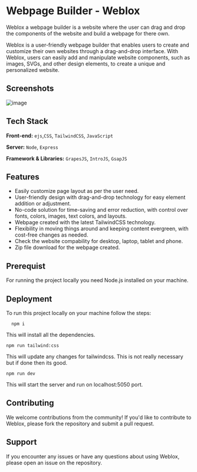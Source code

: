 
# Webpage Builder - Weblox

Weblox a webpage builder is a website where the user can drag and drop the components of the website and build a webpage for there own.

Weblox is a user-friendly webpage builder that enables users to create and customize 
their own websites through a drag-and-drop interface. With Weblox, users can easily add and 
manipulate website components, such as images, SVGs, and other design elements, to create 
a unique and personalized website.


## Screenshots

![image](https://github.com/PrasadP27/Webpage-Builder/assets/157368807/544f19df-64f1-4ac5-9d8a-6c3513da1b5c)



## Tech Stack

**Front-end:** ```ejs```,```CSS```, ```TailwindCSS```, ```JavaScript```

**Server:** ```Node```, ```Express```

**Framework & Libraries:** ```GrapesJS```, ```IntroJS```, ```GsapJS```


## Features

- Easily customize page layout as per the user need.
- User-friendly design with drag-and-drop technology for easy element addition or adjustment.
- No-code solution for time-saving and error reduction, with control over fonts, colors, images, text colors, and layouts.
- Webpage created with the latest TailwindCSS technology.
- Flexibility in moving things around and keeping content evergreen, with cost-free changes as needed.
- Check the website compability for desktop, laptop, tablet and phone.
- Zip file download for the webpage created.


## Prerequist

For running the project locally you need Node.js installed on your machine.


## Deployment

To run this project locally on your machine follow the steps:

```
  npm i
```
This will install all the dependencies.

```
npm run tailwind:css
```
This will update any changes for tailwindcss.
This is not really necessary but if done then its good.

```
npm run dev
```
This will start the server and run on localhost:5050 port.

## Contributing

We welcome contributions from the community! If you'd like to contribute to Weblox, please fork the repository and submit a pull request.

## Support

If you encounter any issues or have any questions about using Weblox, please open an issue on the repository.